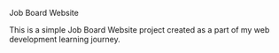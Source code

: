 Job Board Website 

This is a simple Job Board Website project created as a part of my web development learning journey.
